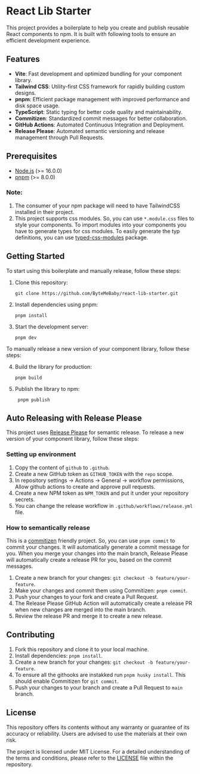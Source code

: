 # React Lib Starter

This project provides a boilerplate to help you create and publish reusable React components to npm. It is built with following tools to ensure an efficient development experience.

## Features

- **Vite**: Fast development and optimized bundling for your component library.
- **Tailwind CSS**: Utility-first CSS framework for rapidly building custom designs.
- **pnpm**: Efficient package management with improved performance and disk space usage.
- **TypeScript**: Static typing for better code quality and maintainability.
- **Commitizen**: Standardized commit messages for better collaboration.
- **GitHub Actions**: Automated Continuous Integration and Deployment.
- **Release Please**: Automated semantic versioning and release management through Pull Requests.

## Prerequisites

- [Node.js](https://nodejs.org/en/) (>= 16.0.0)
- [pnpm](https://pnpm.io/) (>= 8.0.0)

### Note:

1. The consumer of your npm package will need to have TailwindCSS installed in their project.
2. This project supports css modules. So, you can use `*.module.css` files to style your components. To import modules into your components you have to generate types for css modules. To easily generate the typ definitions, you can use [typed-css-modules](https://www.npmjs.com/package/typed-css-modules) package.

## Getting Started

To start using this boilerplate and manually release, follow these steps:

1. Clone this repository:

   ```
   git clone https://github.com/ByteMeBaby/react-lib-starter.git
   ```

2. Install dependencies using pnpm:

   ```
   pnpm install
   ```

3. Start the development server:

   ```
   pnpm dev
   ```

To manually release a new version of your component library, follow these steps:

4. Build the library for production:

   ```
   pnpm build
   ```

5. Publish the library to npm:
   ```
    pnpm publish
   ```

## Auto Releasing with Release Please

This project uses [Release Please](https://github.com/googleapis/release-please) for semantic release. To release a new version of your component library, follow these steps:

### Setting up environment

1. Copy the content of `github` to `.github`.
2. Create a new GitHub token as `GITHUB_TOKEN` with the `repo` scope.
3. In repository settings -> Actions -> General -> workflow permissions, Allow github actions to create and approve pull requests.
4. Create a new NPM token as `NPM_TOKEN` and put it under your repository secrets.
5. You can change the release workflow in `.github/workflows/release.yml` file.

### How to semantically release

This is a [commitizen](https://github.com/commitizen/cz-cli) friendly project. So, you can use `pnpm commit` to commit your changes. It will automatically generate a commit message for you. When you merge your changes into the main branch, Release Please will automatically create a release PR for you, based on the commit messages.

1. Create a new branch for your changes: `git checkout -b feature/your-feature`.
2. Make your changes and commit them using Commitizen: `pnpm commit`.
3. Push your changes to your fork and create a Pull Request.
4. The Release Please GitHub Action will automatically create a release PR when new changes are merged into the main branch.
5. Review the release PR and merge it to create a new release.

## Contributing

1. Fork this repository and clone it to your local machine.
2. Install dependencies: `pnpm install`.
3. Create a new branch for your changes: `git checkout -b feature/your-feature`.
4. To ensure all the githooks are instakked run `pnpm husky install`. This should enable Commitizen for `git commit`.
5. Push your changes to your branch and create a Pull Request to `main` branch.

## License

This repository offers its contents without any warranty or guarantee of its accuracy or reliability. Users are advised to use the materials at their own risk.

The project is licensed under MIT License. For a detailed understanding of the terms and conditions, please refer to the [LICENSE](https://github.com/ByteMeBaby/react-lib-starter/blob/main/LICENSE) file within the repository.
